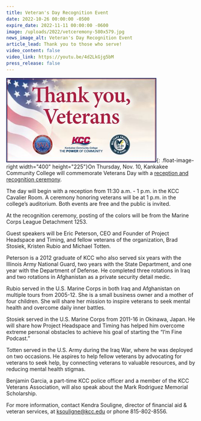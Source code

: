 ```yaml
---
title: Veteran's Day Recognition Event
date: 2022-10-26 00:00:00 -0500
expire_date: 2022-11-11 00:00:00 -0600
image: /uploads/2022/vetceremony-580x579.jpg
news_image_alt: Veteran's Day Recognition Event
article_lead: Thank you to those who serve!
video_content: false
video_link: https://youtu.be/4d2LkGjg5bM
press_release: false
---
```

![KCC Veteran's Recognition Event](/uploads/2022/vetceremony400x225.jpg "KCC Veteran's Recognition Event"){: .float-image-right width="400" height="225"}On Thursday, Nov. 10, Kankakee Community College will commemorate Veterans Day with a [reception and recognition ceremony](/uploads/2022/veterans-day-flier-22.pdf).

The day will begin with a reception from 11:30 a.m. - 1 p.m. in the KCC Cavalier Room. A ceremony honoring veterans will be at 1 p.m. in the college’s auditorium. Both events are free and the public is invited.

At the recognition ceremony, posting of the colors will be from the Marine Corps League Detachment 1253.

Guest speakers will be Eric Peterson, CEO and Founder of Project Headspace and Timing, and fellow veterans of the organization, Brad Stosiek, Kristen Rubio and Michael Totten.

Peterson is a 2012 graduate of KCC who also served six years with the Illinois Army National Guard, two years with the State Department, and one year with the Department of Defense. He completed three rotations in Iraq and two rotations in Afghanistan as a private security detail medic.

Rubio served in the U.S. Marine Corps in both Iraq and Afghanistan on multiple tours from 2005-12. She is a small business owner and a mother of four children. She will share her mission to inspire veterans to seek mental health and overcome daily inner battles.

Stosiek served in the U.S. Marine Corps from 2011-16 in Okinawa, Japan. He will share how Project Headspace and Timing has helped him overcome extreme personal obstacles to achieve his goal of starting the “I’m Fine Podcast.”

Totten served in the U.S. Army during the Iraq War, where he was deployed on two occasions. He aspires to help fellow veterans by advocating for veterans to seek help, by connecting veterans to valuable resources, and by reducing mental health stigmas.&nbsp;

Benjamin Garcia, a part-time KCC police officer and a member of the KCC Veterans Association, will also speak about the Mark Rodriguez Memorial Scholarship.

For more information, contact Kendra Souligne, director of financial aid & veteran services, at [ksouligne@kcc.edu](mailto:ksouligne@kcc.edu) or phone 815-802-8556.